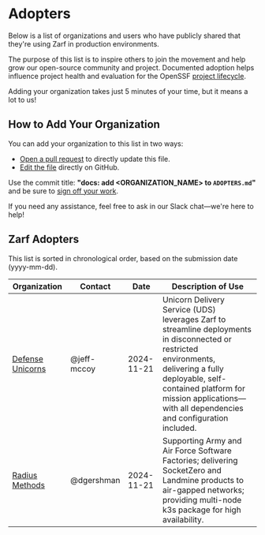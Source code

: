 # Adopters

Below is a list of organizations and users who have publicly shared that
they're using Zarf in production environments.

The purpose of this list is to inspire others to join the movement and help
grow our open-source community and project. Documented adoption helps influence
project health and evaluation for the OpenSSF [project lifecycle](https://github.com/ossf/tac/blob/main/process/project-lifecycle.md).

Adding your organization takes just 5 minutes of your time, but it means a lot
to us!

## How to Add Your Organization

You can add your organization to this list in two ways:

- [Open a pull request](https://github.com/zarf-dev/zarf/pulls)
  to directly update this file.
- [Edit the file](https://github.com/zarf-dev/zarf/blob/main/ADOPTERS.md)
  directly on GitHub.

Use the commit title: **"docs: add <ORGANIZATION_NAME> to `ADOPTERS.md`"** and
be sure to [sign off your work](CONTRIBUTING.md#developer-workflow).

If you need any assistance, feel free to ask in our Slack chat—we're here to
help!

## Zarf Adopters

This list is sorted in chronological order, based on the submission date (yyyy-mm-dd).

| Organization | Contact | Date | Description of Use |
| ------------ | ------- | ---- | ------------------ |
| [Defense Unicorns](https://defenseunicorns.com/) | @jeff-mccoy | 2024-11-21 | Unicorn Delivery Service (UDS) leverages Zarf to streamline deployments in disconnected or restricted environments, delivering a fully deployable, self-contained platform for mission applications—with all dependencies and configuration included. |
| [Radius Methods](https://radiusmethod.com/) | @dgershman | 2024-11-21 | Supporting Army and Air Force Software Factories; delivering SocketZero and Landmine products to air-gapped networks; providing multi-node k3s package for high availability. |
